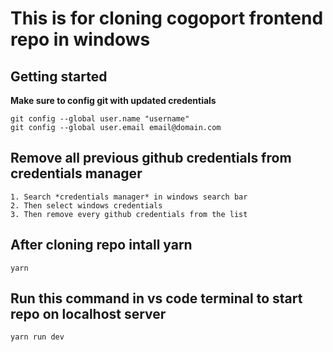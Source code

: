 # This is for cloning cogoport frontend repo in windows
## Getting started
**Make sure to config git with updated credentials**
```
git config --global user.name "username"
git config --global user.email email@domain.com
```
## Remove all previous github credentials from credentials manager

```
1. Search *credentials manager* in windows search bar
2. Then select windows credentials
3. Then remove every github credentials from the list
```

## After cloning repo intall yarn
```
yarn
```
## Run this command in vs code terminal to start repo on localhost server
```
yarn run dev
```
